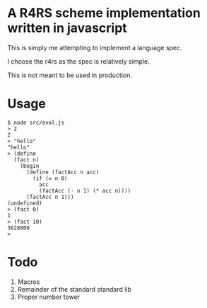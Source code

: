 # A R4RS scheme implementation written in javascript

This is simply me attempting to implement a language spec.

I choose the r4rs as the spec is relatively simple.

This is not meant to be used in production.

# Usage

```
$ node src/eval.js
> 2
2
> "hello"
"hello"
> (define
  (fact n)
    (begin
      (define (factAcc n acc)
        (if (= n 0)
          acc
          (factAcc (- n 1) (* acc n))))
      (factAcc n 1)))
(undefined)
> (fact 0)
1
> (fact 10)
3628800
>
```

# Todo

  1. Macros
  2. Remainder of the standard standard lib
  3. Proper number tower